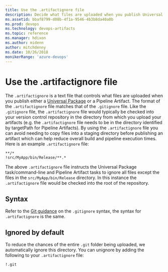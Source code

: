```yaml
---
title: Use the .artifactignore file
description: Decide what files are uploaded when you publish Universal Packages and Pipeline Artifacts with the .artifactignore file.
ms.assetid: bbaf8799-d08b-4f1a-9546-4b3b8da40a0b
ms.prod: devops
ms.technology: devops-artifacts
ms.topic: reference
ms.manager: hdixon
ms.author: midenn
author: mitchdenny
ms.date: 10/26/2018
monikerRange: 'azure-devops'
---
```


# Use the .artifactignore file

The ```.artifactignore``` is a text file that controls what files are uploaded when you publish either a [Universal Package](../quickstarts/universal-packages.md) or a Pipeline Artifact. The format of the ```.artifactignore``` file matches that of the ```.gitignore``` file. Like the ```.gitignore``` file, the ```.artifactignore``` file would typically be checked into your version control repository in the directory from which you upload your artifacts (e.g. the ```.artifactignore``` file needs to be in the directory identified by targetPath for Pipeline Artifacts). By using the ```.artifactignore``` file you can avoid needing to copy files into a staging directory before publishing an artifact which can help reduce overall build and pipeline execution times. Here is an example ```.artifactignore``` file:

```
**/*
!src/MyApp/bin/Release/**.*
```

The above ```.artifactignore``` file instructs the Universal Package task/command-line and Pipeline Artifact tasks to ignore all files except the files in the ```src/MyApp/bin/Release``` directory. In this instance the ```.artifactignore``` file would be checked into the root of the repository.

## Syntax

Refer to the [Git guidance](https://git-scm.com/docs/gitignore) on the ```.gitignore``` syntax, the syntax for ```.artifactignore``` is the same.

## Ignored by default

To reduce the chances of the entire ```.git``` folder being uploaded, we automatically ignore this directory. You can unignore by adding the following to your ```.artifactignore``` file:

```
!.git
```